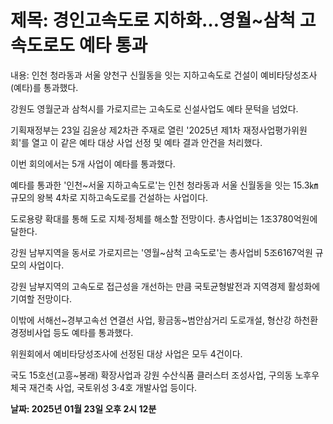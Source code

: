 # **제목: 경인고속도로 지하화…영월~삼척 고속도로도 예타 통과**

  내용: 인천 청라동과 서울 양천구 신월동을 잇는 지하고속도로 건설이 예비타당성조사(예타)를 통과했다. 

강원도 영월군과 삼척시를 가로지르는 고속도로 신설사업도 예타 문턱을 넘었다. 

기획재정부는 23일 김윤상 제2차관 주재로 열린 '2025년 제1차 재정사업평가위원회'를 열고 이 같은 예타 대상 사업 선정 및 예타 결과 안건을 처리했다. 

이번 회의에서는 5개 사업이 예타를 통과했다. 

예타를 통과한 '인천~서울 지하고속도로'는 인천 청라동과 서울 신월동을 잇는 15.3㎞ 규모의 왕복 4차로 지하고속도로를 건설하는 사업이다. 

도로용량 확대를 통해 도로 지체·정체를 해소할 전망이다. 총사업비는 1조3780억원에 달한다. 

강원 남부지역을 동서로 가로지르는 '영월~삼척 고속도로'는 총사업비 5조6167억원 규모의 사업이다. 

강원 남부지역의 고속도로 접근성을 개선하는 만큼 국토균형발전과 지역경제 활성화에 기여할 전망이다. 

이밖에 서해선~경부고속선 연결선 사업, 황금동~범안삼거리 도로개설, 형산강 하천환경정비사업 등도 예타를 통과했다. 

위원회에서 예비타당성조사에 선정된 대상 사업은 모두 4건이다. 

국도 15호선(고흥~봉래) 확장사업과 강원 수산식품 클러스터 조성사업, 구의동 노후우체국 재건축 사업, 국토위성 3·4호 개발사업 등이다.

  **날짜: 2025년 01월 23일 오후 2시 12분**